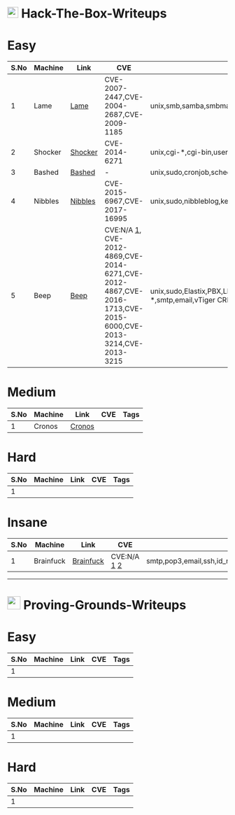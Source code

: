 # <img src="https://avatars.githubusercontent.com/u/67481186?v=4" width="25"> Hack-The-Box-Writeups


# Easy
|S.No| Machine          | Link | CVE  | Tags    |
|----|------------------|------|------|---------|
|1   |Lame              |[Lame](https://github.com/h4md153v63n/CTFs/blob/main/01_HTB/01_Lame.md)|CVE-2007-2447,CVE-2004-2687,CVE-2009-1185|unix,smb,samba,smbmap,smbclient,distccd,process,udev|
|2   |Shocker           |[Shocker](https://github.com/h4md153v63n/CTFs/blob/main/01_HTB/03_Shocker.md)|CVE-2014-6271|unix,cgi-*,cgi-bin,user.sh,shellshock,gtfobins,sudo|
|3   |Bashed            |[Bashed](https://github.com/h4md153v63n/CTFs/blob/main/01_HTB/04_Bashed.md)|-|unix,sudo,cronjob,scheduled task|
|4   |Nibbles           |[Nibbles](https://github.com/h4md153v63n/CTFs/blob/main/01_HTB/05_Nibbles.md)|CVE-2015-6967,CVE-2017-16995|unix,sudo,nibbleblog,kernel|
|5   |Beep              |[Beep](https://github.com/h4md153v63n/CTFs/blob/main/01_HTB/06_Beep.md)|CVE:N/A [1](https://www.exploit-db.com/exploits/37637), CVE-2012-4869,CVE-2014-6271,CVE-2012-4867,CVE-2016-1713,CVE-2015-6000,CVE-2013-3214,CVE-2013-3215|unix,sudo,Elastix,PBX,LFI,svwar,webmin,shellshock,cgi-*,smtp,email,vTiger CRM|


# Medium
|S.No| Machine          | Link | CVE  | Tags    |
|----|------------------|------|------|---------|
|1   |Cronos            |[Cronos](https://github.com/h4md153v63n/CTFs/blob/main/01_HTB/07_Cronos.md)|      |         |


# Hard
|S.No| Machine          | Link | CVE  | Tags    |
|----|------------------|------|------|---------|
|1   |                  |      |      |         |



# Insane
|S.No| Machine          | Link | CVE  | Tags    |
|----|------------------|------|------|---------|
|1   |Brainfuck         |[Brainfuck](https://github.com/h4md153v63n/CTFs/blob/main/01_HTB/02_Brainfuck.md)|CVE:N/A [1](https://www.exploit-db.com/exploits/41006)  [2](https://www.exploit-db.com/exploits/46978) |smtp,pop3,email,ssh,id_rsa,ssh2john,john,tls,subdomain,wordpress,vigenere,RSA,lxd,lxc|



---


# <img src="https://miro.medium.com/v2/resize:fit:640/format:webp/1*qI2nolBN5VmdOoa_msaZRw.png" width="30"> Proving-Grounds-Writeups


# Easy
|S.No| Machine          | Link | CVE     | Tags    |
|----|------------------|------|---------|---------|
|1   |                  |      |         |         |


# Medium
|S.No| Machine          | Link | CVE     | Tags    |
|----|------------------|------|---------|---------|
|1   |                  |      |         |         |


# Hard
|S.No| Machine          | Link | CVE     | Tags    |
|----|------------------|------|---------|---------|
|1   |                  |      |         |         |



